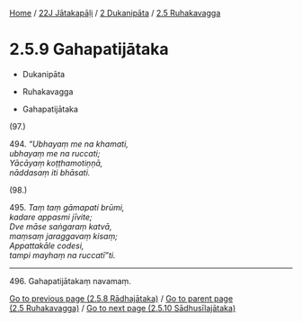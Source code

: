 
[Home](/) / [22J Jātakapāḷi](../...md) / [2 Dukanipāta](...md) / [2.5 Ruhakavagga](../22J/2/2.5.md)

# 2.5.9 Gahapatijātaka

* Dukanipāta

* Ruhakavagga

* Gahapatijātaka

(97.)

494\. _“Ubhayaṃ me na khamati,_  
_ubhayaṃ me na ruccati;_  
_Yācāyaṃ koṭṭhamotiṇṇā,_  
_nāddasaṃ iti bhāsati._  


(98.)

495\. _Taṃ taṃ gāmapati brūmi,_  
_kadare appasmi jīvite;_  
_Dve māse saṅgaraṃ katvā,_  
_maṃsaṃ jaraggavaṃ kisaṃ;_  
_Appattakāle codesi,_  
_tampi mayhaṃ na ruccatī”ti._  


---

496\. Gahapatijātakaṃ navamaṃ.



[Go to previous page (2.5.8 Rādhajātaka)](2.5.8.md) / [Go to parent page (2.5 Ruhakavagga)](../22J/2/2.5.md) / [Go to next page (2.5.10 Sādhusīlajātaka)](2.5.10.md)



